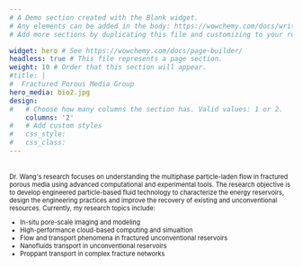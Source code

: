 ```yaml
---
# A Demo section created with the Blank widget.
# Any elements can be added in the body: https://wowchemy.com/docs/writing-markdown-latex/
# Add more sections by duplicating this file and customizing to your requirements.

widget: hero # See https://wowchemy.com/docs/page-builder/
headless: true # This file represents a page section.
weight: 10 # Order that this section will appear.
#title: |
#  Fractured Porous Media Group
hero_media: bio2.jpg
design:
#   # Choose how many columns the section has. Valid values: 1 or 2.
    columns: '2'
#   # Add custom styles
#   css_style:
#   css_class:
---
```




<br>

<span style="font-size:0.8em;">
Dr. Wang's research focuses on understanding the multiphase particle-laden flow in fractured porous media using advanced computational and experimental tools. The research objective is to develop engineered particle-based fluid technology to characterize the energy reservoirs, design the engineering practices and improve the recovery of existing and unconventional resources. Currently, my research topics include:

* In-situ pore-scale imaging and modeling
* High-performance cloud-based computing and simualtion
* Flow and transport phenomena in fractured unconventional reservoirs
* Nanofluids transport in unconventional reservoirs
* Proppant transport in complex fracture networks
</span>


